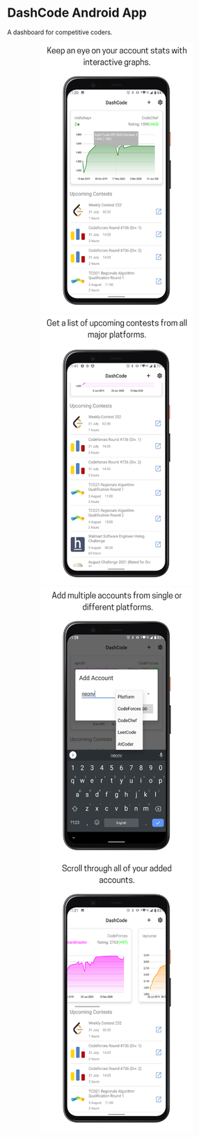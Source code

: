 # DashCode Android App

A dashboard for competitive coders.

<p align="center">
  <img src="./screenshots/1.png" width="350">
  <img src="./screenshots/2.png" width="350">
  <img src="./screenshots/3.png" width="350">
  <img src="./screenshots/4.png" width="350">
</p>
